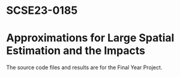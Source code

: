 # SCSE23-0185
# Approximations for Large Spatial Estimation and the Impacts

The source code files and results are for the Final Year Project. 
